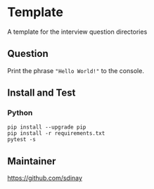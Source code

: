 # Template

A template for the interview question directories

## Question

Print the phrase `"Hello World!"` to the console.

## Install and Test

### Python

```
pip install --upgrade pip
pip install -r requirements.txt
pytest -s
```

## Maintainer

https://github.com/sdinay
